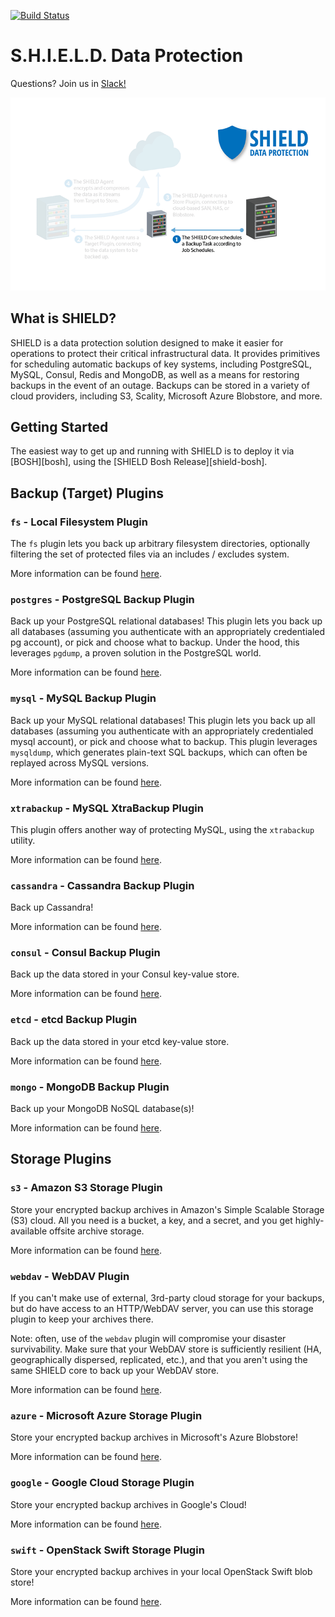 [![Build Status](https://travis-ci.org/starkandwayne/shield.svg)](https://travis-ci.org/starkandwayne/shield)

S.H.I.E.L.D. Data Protection
============================

Questions? Join us in [Slack!](http://shieldproject.io/community/#slack)

![SHIELD Architectural Diagram](overview.gif)

What is SHIELD?
---------------

SHIELD is a data protection solution designed to make it easier for
operations to protect their critical infrastructural data.  It provides
primitives for scheduling automatic backups of key systems, including
PostgreSQL, MySQL, Consul, Redis and MongoDB, as well as a means for
restoring backups in the event of an outage.  Backups can be stored in a
variety of cloud providers, including S3, Scality, Microsoft Azure
Blobstore, and more.

Getting Started
---------------

The easiest way to get up and running with SHIELD is to deploy it via
[BOSH][bosh], using the [SHIELD Bosh Release][shield-bosh].

Backup (Target) Plugins
-----------------------

### `fs` - Local Filesystem Plugin

The `fs` plugin lets you back up arbitrary filesystem directories,
optionally filtering the set of protected files via an includes / excludes
system.

More information can be found
[here](https://godoc.org/github.com/starkandwayne/shield/plugin/fs).


### `postgres` - PostgreSQL Backup Plugin

Back up your PostgreSQL relational databases!  This plugin lets you back up
all databases (assuming you authenticate with an appropriately credentialed
pg account), or pick and choose what to backup.  Under the hood, this
leverages `pgdump`, a proven solution in the PostgreSQL world.

More information can be found
[here](https://godoc.org/github.com/starkandwayne/shield/plugin/postgres).

### `mysql` - MySQL Backup Plugin

Back up your MySQL relational databases!  This plugin lets you back up all
databases (assuming you authenticate with an appropriately credentialed
mysql account), or pick and choose what to backup.  This plugin leverages
`mysqldump`, which generates plain-text SQL backups, which can often be
replayed across MySQL versions.

More information can be found
[here](https://godoc.org/github.com/starkandwayne/shield/plugin/mysql).

### `xtrabackup` - MySQL XtraBackup Plugin

This plugin offers another way of protecting MySQL, using the `xtrabackup`
utility.

More information can be found
[here](https://godoc.org/github.com/starkandwayne/shield/plugin/xtrabackup).

### `cassandra` - Cassandra Backup Plugin

Back up Cassandra!

More information can be found
[here](https://godoc.org/github.com/starkandwayne/shield/plugin/cassandra).

### `consul` - Consul Backup Plugin

Back up the data stored in your Consul key-value store.

More information can be found
[here](https://godoc.org/github.com/starkandwayne/shield/plugin/consul).

### `etcd` - etcd Backup Plugin

Back up the data stored in your etcd key-value store.

More information can be found
[here](https://godoc.org/github.com/starkandwayne/shield/plugin/etcd).

### `mongo` - MongoDB Backup Plugin

Back up your MongoDB NoSQL database(s)!

More information can be found
[here](https://godoc.org/github.com/starkandwayne/shield/plugin/mongo).

Storage Plugins
---------------

### `s3` - Amazon S3 Storage Plugin

Store your encrypted backup archives in Amazon's Simple Scalable Storage
(S3) cloud.  All you need is a bucket, a key, and a secret, and you get
highly-available offsite archive storage.

More information can be found
[here](https://godoc.org/github.com/starkandwayne/shield/plugin/s3).

### `webdav` - WebDAV Plugin

If you can't make use of external, 3rd-party cloud storage for your backups,
but do have access to an HTTP/WebDAV server, you can use this storage plugin
to keep your archives there.

Note: often, use of the `webdav` plugin will compromise your disaster
survivability.  Make sure that your WebDAV store is sufficiently resilient
(HA, geographically dispersed, replicated, etc.), and that you aren't using
the same SHIELD core to back up your WebDAV store.

More information can be found
[here](https://godoc.org/github.com/starkandwayne/shield/plugin/webdav).

### `azure` - Microsoft Azure Storage Plugin

Store your encrypted backup archives in Microsoft's Azure Blobstore!

More information can be found
[here](https://godoc.org/github.com/starkandwayne/shield/plugin/azure).

### `google` - Google Cloud Storage Plugin

Store your encrypted backup archives in Google's Cloud!

More information can be found
[here](https://godoc.org/github.com/starkandwayne/shield/plugin/google).

### `swift` - OpenStack Swift Storage Plugin

Store your encrypted backup archives in your local OpenStack Swift blob
store!

More information can be found
[here](https://godoc.org/github.com/starkandwayne/shield/plugin/swift).
